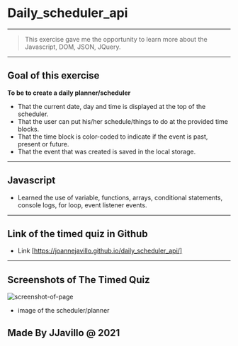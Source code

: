 # Daily_scheduler_api

---
> This exercise gave me the opportunity to learn more about the Javascript, DOM, JSON, JQuery.

---
## Goal of this exercise
**To be to create a daily planner/scheduler**
- That the current date,  day and time is displayed at the top of the scheduler.
- That the user can put his/her schedule/things to do at the provided time blocks.
- That the time block is color-coded to indicate if the event is past, present or future.
- That the event that was created  is saved in the local storage.

---
## Javascript
- Learned the use of variable, functions, arrays, conditional statements, console logs, for loop, event listener events.

----
## Link of the timed quiz in Github

- Link [https://joannejavillo.github.io/daily_scheduler_api/]
---
## Screenshots of The Timed Quiz

![screenshot-of-page](./img/daily-scheduler.png)
- image of the scheduler/planner

## Made By JJavillo @ 2021